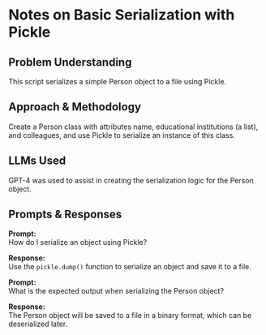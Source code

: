 # Notes on Basic Serialization with Pickle

## Problem Understanding
This script serializes a simple Person object to a file using Pickle.

## Approach & Methodology
Create a Person class with attributes name, educational institutions (a list), and colleagues, and use Pickle to serialize an instance of this class.

## LLMs Used
GPT-4 was used to assist in creating the serialization logic for the Person object.

## Prompts & Responses
**Prompt:**  
How do I serialize an object using Pickle?

**Response:**  
Use the `pickle.dump()` function to serialize an object and save it to a file.

**Prompt:**  
What is the expected output when serializing the Person object?

**Response:**  
The Person object will be saved to a file in a binary format, which can be deserialized later.

